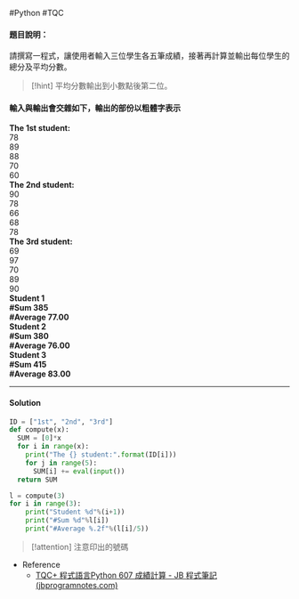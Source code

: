 #Python #TQC 
#### 題目說明：

請撰寫一程式，讓使用者輸入三位學生各五筆成績，接著再計算並輸出每位學生的總分及平均分數。

>[!hint]
>平均分數輸出到小數點後第二位。

#### 輸入與輸出會交雜如下，輸出的部份以粗體字表示

**The 1st student:**  
78  
89  
88  
70  
60  
**The 2nd student:**  
90  
78  
66  
68  
78  
**The 3rd student:**  
69  
97  
70  
89  
90  
**Student 1**  
**\#Sum 385**  
**\#Average 77.00**  
**Student 2**  
**\#Sum 380**  
**\#Average 76.00**  
**Student 3**  
**\#Sum 415**  
**\#Average 83.00**

---
#### Solution
```python linenums="1"
ID = ["1st", "2nd", "3rd"]
def compute(x):
  SUM = [0]*x
  for i in range(x):
    print("The {} student:".format(ID[i]))
    for j in range(5):
      SUM[i] += eval(input())
  return SUM

l = compute(3)
for i in range(3):
	print("Student %d"%(i+1))
	print("#Sum %d"%l[i])
	print("#Average %.2f"%(l[i]/5))

```

>[!attention]
>注意印出的號碼

- Reference
	- [TQC+ 程式語言Python 607 成績計算 - JB 程式筆記 (jbprogramnotes.com)](https://jbprogramnotes.com/2020/05/tqc-%e7%a8%8b%e5%bc%8f%e8%aa%9e%e8%a8%80python-607-%e6%88%90%e7%b8%be%e8%a8%88%e7%ae%97/)